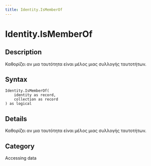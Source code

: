 ```yaml
---
title: Identity.IsMemberOf
---
```


# Identity.IsMemberOf


## Description

Καθορίζει αν μια ταυτότητα είναι μέλος μιας συλλογής ταυτοτήτων.


## Syntax

```powerquery
Identity.IsMemberOf(
    identity as record,
    collection as record
) as logical
```


## Details

Καθορίζει αν μια ταυτότητα είναι μέλος μιας συλλογής ταυτοτήτων.



## Category
Accessing data
